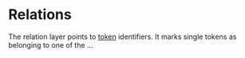# Relations
The relation layer points to [token](token.md) identifiers. It marks single tokens as belonging to one of the ...
